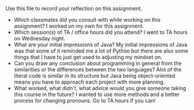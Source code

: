 Use this file to record your reflection on this assignment.

- Which classmates did you consult with while working on this assignment? I worked on my own for this assignment.
- Which session(s) of TA / office hours did you attend? I went to TA hours on Wednesday night.
- What are your initial impressions of Java? My initial impressions of Java was that some of it reminded me a lot of Python but there are also some things that I have to just get used to adjusting my mindset on.
- Can you draw any conclusion about programming in general from the similarities or the differences between the two languages? 
    Alot of the literal code is similar in its structure but Java being object-oriented means you have to approach each project with more planning.
- What worked, what didn't, what advice would you give someone taking this course in the future?
    I wanted to use more methods and a better process for changing pronouns. Go to TA hours if you can!